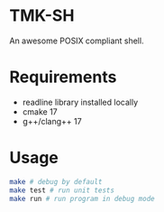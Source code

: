 # TMK-SH
An awesome POSIX compliant shell.

# Requirements
- readline library installed locally
- cmake 17
- g++/clang++ 17

# Usage

```bash
make # debug by default
make test # run unit tests
make run # run program in debug mode
```

